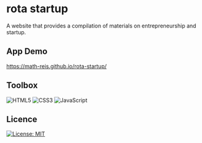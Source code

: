 # rota startup

A website that provides a compilation of materials on entrepreneurship and startup.

## App Demo

https://math-reis.github.io/rota-startup/

## Toolbox

<img alt="HTML5" src="https://img.shields.io/badge/html5%20-%23E34F26.svg?&style=for-the-badge&logo=html5&logoColor=white"/> <img alt="CSS3" src="https://img.shields.io/badge/css3%20-%231572B6.svg?&style=for-the-badge&logo=css3&logoColor=white"/> <img alt="JavaScript" src="https://img.shields.io/badge/javascript%20-%23323330.svg?&style=for-the-badge&logo=javascript&logoColor=%23F7DF1E"/>

## Licence

[![License: MIT](https://img.shields.io/badge/License-MIT-yellow.svg)](https://github.com/math-reis/color-flipper/blob/master/LICENSE)
